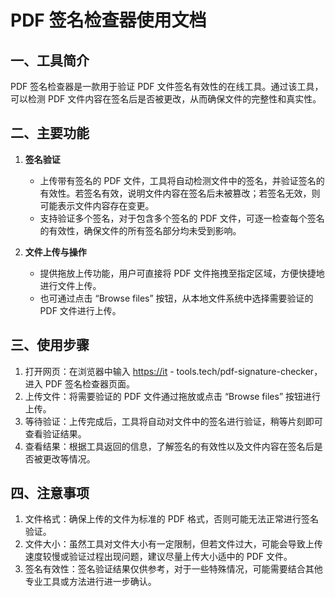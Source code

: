 # PDF 签名检查器使用文档

## 一、工具简介

PDF 签名检查器是一款用于验证 PDF 文件签名有效性的在线工具。通过该工具，可以检测 PDF 文件内容在签名后是否被更改，从而确保文件的完整性和真实性。

## 二、主要功能

  1. **签名验证**
     * 上传带有签名的 PDF 文件，工具将自动检测文件中的签名，并验证签名的有效性。若签名有效，说明文件内容在签名后未被篡改；若签名无效，则可能表示文件内容存在变更。
     * 支持验证多个签名，对于包含多个签名的 PDF 文件，可逐一检查每个签名的有效性，确保文件的所有签名部分均未受到影响。

  2. **文件上传与操作**
     * 提供拖放上传功能，用户可直接将 PDF 文件拖拽至指定区域，方便快捷地进行文件上传。
     * 也可通过点击 “Browse files” 按钮，从本地文件系统中选择需要验证的 PDF 文件进行上传。

## 三、使用步骤

  1. 打开网页：在浏览器中输入 <https://it> - tools.tech/pdf-signature-checker，进入 PDF 签名检查器页面。
  2. 上传文件：将需要验证的 PDF 文件通过拖放或点击 “Browse files” 按钮进行上传。
  3. 等待验证：上传完成后，工具将自动对文件中的签名进行验证，稍等片刻即可查看验证结果。
  4. 查看结果：根据工具返回的信息，了解签名的有效性以及文件内容在签名后是否被更改等情况。

## 四、注意事项

  1. 文件格式：确保上传的文件为标准的 PDF 格式，否则可能无法正常进行签名验证。
  2. 文件大小：虽然工具对文件大小有一定限制，但若文件过大，可能会导致上传速度较慢或验证过程出现问题，建议尽量上传大小适中的 PDF 文件。
  3. 签名有效性：签名验证结果仅供参考，对于一些特殊情况，可能需要结合其他专业工具或方法进行进一步确认。